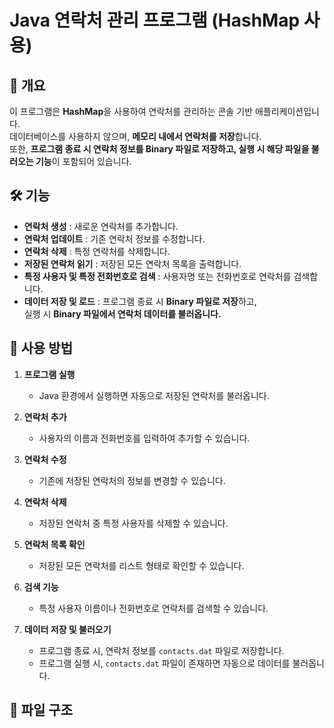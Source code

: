 # Java 연락처 관리 프로그램 (HashMap 사용)

## 📌 개요
이 프로그램은 **HashMap**을 사용하여 연락처를 관리하는 콘솔 기반 애플리케이션입니다.  
데이터베이스를 사용하지 않으며, **메모리 내에서 연락처를 저장**합니다.  
또한, **프로그램 종료 시 연락처 정보를 Binary 파일로 저장하고, 실행 시 해당 파일을 불러오는 기능**이 포함되어 있습니다.

## 🛠 기능
- **연락처 생성** : 새로운 연락처를 추가합니다.
- **연락처 업데이트** : 기존 연락처 정보를 수정합니다.
- **연락처 삭제** : 특정 연락처를 삭제합니다.
- **저장된 연락처 읽기** : 저장된 모든 연락처 목록을 출력합니다.
- **특정 사용자 및 특정 전화번호로 검색** : 사용자명 또는 전화번호로 연락처를 검색합니다.
- **데이터 저장 및 로드** : 프로그램 종료 시 **Binary 파일로 저장**하고,  
  실행 시 **Binary 파일에서 연락처 데이터를 불러옵니다.**

## 🔧 사용 방법
1. **프로그램 실행**
   - Java 환경에서 실행하면 자동으로 저장된 연락처를 불러옵니다.

2. **연락처 추가**
   - 사용자의 이름과 전화번호를 입력하여 추가할 수 있습니다.

3. **연락처 수정**
   - 기존에 저장된 연락처의 정보를 변경할 수 있습니다.

4. **연락처 삭제**
   - 저장된 연락처 중 특정 사용자를 삭제할 수 있습니다.

5. **연락처 목록 확인**
   - 저장된 모든 연락처를 리스트 형태로 확인할 수 있습니다.

6. **검색 기능**
   - 특정 사용자 이름이나 전화번호로 연락처를 검색할 수 있습니다.

7. **데이터 저장 및 불러오기**
   - 프로그램 종료 시, 연락처 정보를 `contacts.dat` 파일로 저장합니다.
   - 프로그램 실행 시, `contacts.dat` 파일이 존재하면 자동으로 데이터를 불러옵니다.

## 📂 파일 구조
